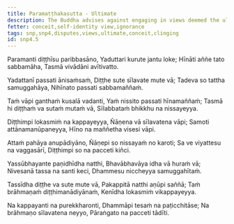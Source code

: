 ```yaml
---
title: Paramaṭṭhakasutta - Ultimate
description: The Buddha advises against engaging in views deemed the ultimate, as it leads to disputes and clinging to views and doesn't lead to the cessation of suffering.
fetter: conceit,self-identity view,ignorance
tags: snp,snp4,disputes,views,ultimate,conceit,clinging
id: snp4.5
---
```


Paramanti diṭṭhīsu paribbasāno,
Yaduttari kurute jantu loke;
Hīnāti aññe tato sabbamāha,
Tasmā vivādāni avītivatto.

Yadattanī passati ānisaṁsaṁ,
Diṭṭhe sute sīlavate mute vā;
Tadeva so tattha samuggahāya,
Nihīnato passati sabbamaññaṁ.

Taṁ vāpi ganthaṁ kusalā vadanti,
Yaṁ nissito passati hīnamaññaṁ;
Tasmā hi diṭṭhaṁ va sutaṁ mutaṁ vā,
Sīlabbataṁ bhikkhu na nissayeyya.

Diṭṭhimpi lokasmiṁ na kappayeyya,
Ñāṇena vā sīlavatena vāpi;
Samoti attānamanūpaneyya,
Hīno na maññetha visesi vāpi.

Attaṁ pahāya anupādiyāno,
Ñāṇepi so nissayaṁ no karoti;
Sa ve viyattesu na vaggasārī,
Diṭṭhimpi so na pacceti kiñci.

Yassūbhayante paṇidhīdha natthi,
Bhavābhavāya idha vā huraṁ vā;
Nivesanā tassa na santi keci,
Dhammesu niccheyya samuggahītaṁ.

Tassīdha diṭṭhe va sute mute vā,
Pakappitā natthi aṇūpi saññā;
Taṁ brāhmaṇaṁ diṭṭhimanādiyānaṁ,
Kenīdha lokasmiṁ vikappayeyya.

Na kappayanti na purekkharonti,
Dhammāpi tesaṁ na paṭicchitāse;
Na brāhmaṇo sīlavatena neyyo,
Pāraṅgato na pacceti tādīti.